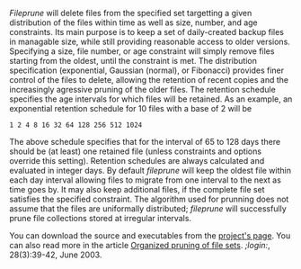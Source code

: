 _Fileprune_
will delete files from the specified set targetting a given distribution
of the files within time as well as size, number, and age constraints.
Its main purpose is to keep a set of daily-created backup files
in managable size,
while still providing reasonable access to older versions.
Specifying a size, file number, or age constraint will
simply remove files starting from the oldest, until the
constraint is met.
The distribution specification (exponential, Gaussian (normal), or Fibonacci)
provides finer control of the files to delete,
allowing the retention of recent copies and the increasingly
agressive pruning of the older files.
The retention schedule specifies the age intervals for which files
will be retained.
As an example, an exponential retention schedule for 10 files
with a base of 2 will be
```
1 2 4 8 16 32 64 128 256 512 1024
```
The above schedule specifies that for the interval of 65 to 128
days there should be (at least) one retained file (unless constraints
and options override this setting).
Retention schedules are always calculated and evaluated in integer days.
By default _fileprune_ will keep the oldest file within each day interval
allowing files to migrate from one interval to the next as time goes by.
It may also keep additional files, if the complete file set satisfies
the specified constraint.
The algorithm used for prunning does not assume that the files are
uniformally distributed;
_fileprune_ will successfully prune file collections stored at
irregular intervals.

You can download the source and executables from the
[project's page](http://www.spinellis.gr/sw/unix/fileprune).
You can also read more in the article
[Organized pruning of file sets](http://www.spinellis.gr/pubs/trade/2003-login-prune/html/prune.html).  _;login:_, 28(3):39-42, June 2003.

